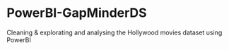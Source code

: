 # PowerBI-GapMinderDS
Cleaning &amp; explorating and analysing the Hollywood movies dataset using PowerBI
